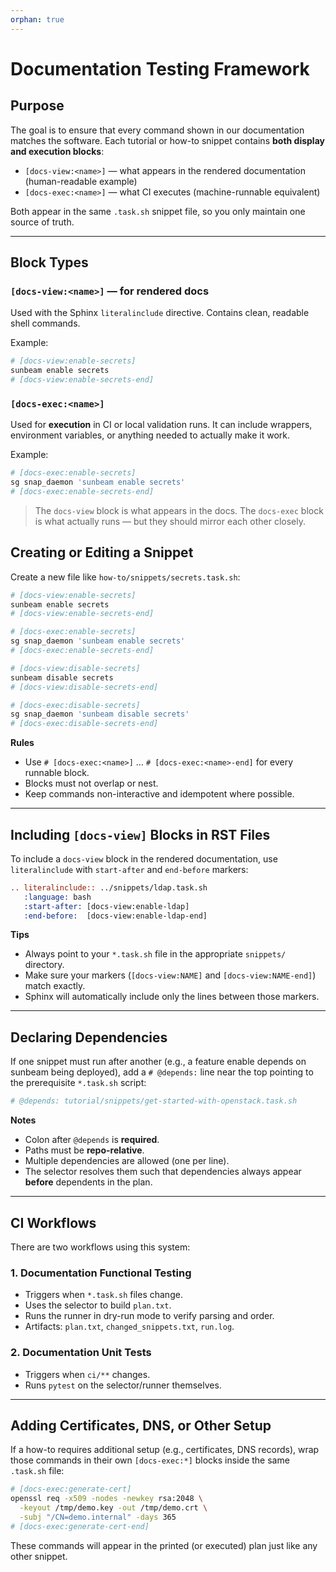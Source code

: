 ```yaml
---
orphan: true
---
```


# Documentation Testing Framework

## Purpose

The goal is to ensure that every command shown in our documentation matches the software.
Each tutorial or how-to snippet contains **both display and execution blocks**:

- `[docs-view:<name>]` — what appears in the rendered documentation (human-readable example)
- `[docs-exec:<name>]` — what CI executes (machine-runnable equivalent)

Both appear in the same `.task.sh` snippet file, so you only maintain one source of truth.

---

## Block Types

### `[docs-view:<name>]` — for rendered docs
Used with the Sphinx `literalinclude` directive.
Contains clean, readable shell commands.

Example:
```bash
# [docs-view:enable-secrets]
sunbeam enable secrets
# [docs-view:enable-secrets-end]
```

### `[docs-exec:<name>]`
Used for **execution** in CI or local validation runs.
It can include wrappers, environment variables, or anything needed to actually make it work.

Example:
```bash
# [docs-exec:enable-secrets]
sg snap_daemon 'sunbeam enable secrets'
# [docs-exec:enable-secrets-end]
```

> The `docs-view` block is what appears in the docs.
> The `docs-exec` block is what actually runs — but they should mirror each other closely.

## Creating or Editing a Snippet

Create a new file like `how-to/snippets/secrets.task.sh`:


```bash
# [docs-view:enable-secrets]
sunbeam enable secrets
# [docs-view:enable-secrets-end]

# [docs-exec:enable-secrets]
sg snap_daemon 'sunbeam enable secrets'
# [docs-exec:enable-secrets-end]

# [docs-view:disable-secrets]
sunbeam disable secrets
# [docs-view:disable-secrets-end]

# [docs-exec:disable-secrets]
sg snap_daemon 'sunbeam disable secrets'
# [docs-exec:disable-secrets-end]
```

**Rules**
- Use `# [docs-exec:<name>]` … `# [docs-exec:<name>-end]` for every runnable block.
- Blocks must not overlap or nest.
- Keep commands non-interactive and idempotent where possible.

---

## Including `[docs-view]` Blocks in RST Files

To include a `docs-view` block in the rendered documentation, use `literalinclude` with `start-after` and `end-before` markers:

```rst
.. literalinclude:: ../snippets/ldap.task.sh
   :language: bash
   :start-after: [docs-view:enable-ldap]
   :end-before:  [docs-view:enable-ldap-end]
```

**Tips**
- Always point to your `*.task.sh` file in the appropriate `snippets/` directory.
- Make sure your markers (`[docs-view:NAME]` and `[docs-view:NAME-end]`) match exactly.
- Sphinx will automatically include only the lines between those markers.

---

## Declaring Dependencies

If one snippet must run after another (e.g., a feature enable depends on sunbeam being deployed), add a `# @depends:` line near the top pointing to the prerequisite `*.task.sh` script:

```bash
# @depends: tutorial/snippets/get-started-with-openstack.task.sh
```

**Notes**
- Colon after `@depends` is **required**.
- Paths must be **repo-relative**.
- Multiple dependencies are allowed (one per line).
- The selector resolves them such that dependencies always appear **before** dependents in the plan.

---


## CI Workflows

There are two workflows using this system:

### 1. **Documentation Functional Testing**
- Triggers when `*.task.sh` files change.
- Uses the selector to build `plan.txt`.
- Runs the runner in dry-run mode to verify parsing and order.
- Artifacts: `plan.txt`, `changed_snippets.txt`, `run.log`.

### 2. **Documentation Unit Tests**
- Triggers when `ci/**` changes.
- Runs `pytest` on the selector/runner themselves.

---

## Adding Certificates, DNS, or Other Setup

If a how-to requires additional setup (e.g., certificates, DNS records), wrap those commands in their own `[docs-exec:*]` blocks inside the same `.task.sh` file:

```bash
# [docs-exec:generate-cert]
openssl req -x509 -nodes -newkey rsa:2048 \
  -keyout /tmp/demo.key -out /tmp/demo.crt \
  -subj "/CN=demo.internal" -days 365
# [docs-exec:generate-cert-end]
```

These commands will appear in the printed (or executed) plan just like any other snippet.